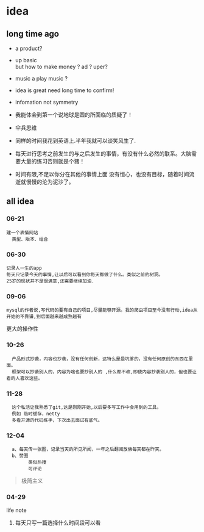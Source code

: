 # idea 

## long time ago
* a product?  

* up basic   
   but how to make money ? ad ? uper?
 
* music 
   a play music ?
  
 * idea is great need long time to confirm!

 *  infomation  not symmetry
   
 * 我能体会到第一个说地球是圆的所面临的质疑了！

 * 伞兵思维
   
 * 同样的时间我花到英语上.半年我就可以谈笑风生了.
    
 * 每天进行思考之前发生的与之后发生的事情，有没有什么必然的联系。大脑需要大量的练习否则就是个猪！



* 时间有限,不足以你分在其他的事情上面
  没有恒心，也没有目标，随着时间流逝就慢慢的沦为泥沙了。  


## all idea
### 06-21 
    建一个表情网站    
      类型、版本、组合

### 06-30
    记录人一生的app
    每天只记录今天的事情,让以后可以看到你每天都做了什么。类似之前的树洞。
    25岁的现状并不是很满意,还需要继续加油.

###  09-06
    mysql的作者说,写代码的要有自己的项目,尽量能够开源。我的爬虫项目至今没有行动,idea从开始的不靠谱,到后面越来越成熟越有
 更大的操作性

### 10-26
      产品形式抄袭，内容也抄袭，没有任何创新，这特么是最坑爹的，没有任何原创的东西在里面。
      框架可以抄袭别人的，内容为啥也要抄别人的 ,什么都不改,即使内容抄袭别人的，但也要让看的人喜欢这些。
          
### 11-28 
      这个私活让我熟悉了git,这是刚刚开始,以后要多写工作中会用到的工具。
      例如 临时缓存，netty 
      多看开源的代码练手，下次出去面试有底气。 
      
### 12-04
      a、每天传一张图，记录当天的所见所闻，一年之后翻阅放佛每天都在昨天。
      b、赞图
            类似热搜
            可评论

> 极简主义

### 04-29
   life note 
1. 每天只写一篇选择什么时间段可以看
             
 
 
 


